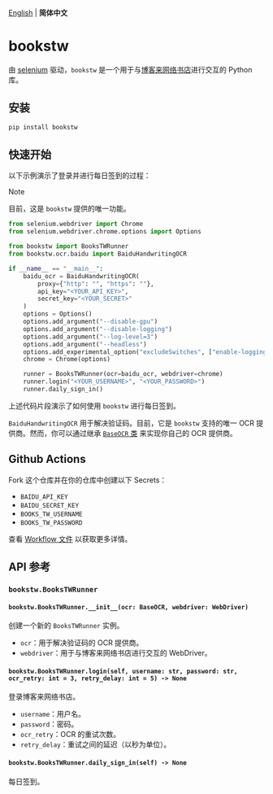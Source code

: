 [English](README.md) | **简体中文**

# bookstw
由 [selenium](https://selenium-python.readthedocs.io/) 驱动，`bookstw` 是一个用于与[博客来网络书店](https://books.com.tw/)进行交互的 Python 库。

## 安装
```bash
pip install bookstw
```

## 快速开始
以下示例演示了登录并进行每日签到的过程：

> [!NOTE]
>
> 目前，这是 `bookstw` 提供的唯一功能。

```python
from selenium.webdriver import Chrome
from selenium.webdriver.chrome.options import Options

from bookstw import BooksTWRunner
from bookstw.ocr.baidu import BaiduHandwritingOCR

if __name__ == "__main__":
    baidu_ocr = BaiduHandwritingOCR(
        proxy={"http": "", "https": ""},
        api_key="<YOUR_API_KEY>",
        secret_key="<YOUR_SECRET>"
    )
    options = Options()
    options.add_argument("--disable-gpu")
    options.add_argument("--disable-logging")
    options.add_argument("--log-level=3")
    options.add_argument("--headless")
    options.add_experimental_option("excludeSwitches", ["enable-logging"])
    chrome = Chrome(options)

    runner = BooksTWRunner(ocr=baidu_ocr, webdriver=chrome)
    runner.login("<YOUR_USERNAME>", "<YOUR_PASSWORD>")
    runner.daily_sign_in()
```

上述代码片段演示了如何使用 `bookstw` 进行每日签到。

`BaiduHandwritingOCR` 用于解决验证码。目前，它是 `bookstw` 支持的唯一 OCR 提供商。然而，你可以通过继承 [`BaseOCR` 类](./src/bookstw/ocr/__init__.py) 来实现你自己的 OCR 提供商。

## Github Actions
Fork 这个仓库并在你的仓库中创建以下 Secrets：
- `BAIDU_API_KEY`
- `BAIDU_SECRET_KEY`
- `BOOKS_TW_USERNAME`
- `BOOKS_TW_PASSWORD`

查看 [Workflow 文件](.github/workflows/auto-signin.yml) 以获取更多详情。

## API 参考
### `bookstw.BooksTWRunner`
#### `bookstw.BooksTWRunner.__init__(ocr: BaseOCR, webdriver: WebDriver)`
创建一个新的 `BooksTWRunner` 实例。

- `ocr`：用于解决验证码的 OCR 提供商。
- `webdriver`：用于与博客来网络书店进行交互的 WebDriver。

#### `bookstw.BooksTWRunner.login(self, username: str, password: str, ocr_retry: int = 3, retry_delay: int = 5) -> None`
登录博客来网络书店。

- `username`：用户名。
- `password`：密码。
- `ocr_retry`：OCR 的重试次数。
- `retry_delay`：重试之间的延迟（以秒为单位）。

#### `bookstw.BooksTWRunner.daily_sign_in(self) -> None`
每日签到。